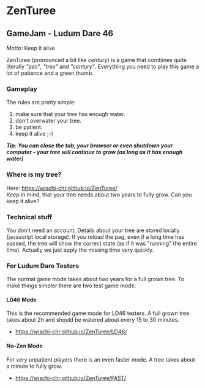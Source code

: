 # ZenTuree
## GameJam - Ludum Dare 46

_Motto:_ Keep it alive

ZenTuree (pronounced a bit like _century_) is a game that combines quite literally _"zen"_, _"tree"_ and _"century"_.
Everything you need to play this game a lot of patience and a green thumb.

### Gameplay
The rules are pretty simple:
1. make sure that your tree has enough water.
2. don't overwater your tree.
3. be patient.
4. keep it alive ;-)

***Tip: You can close the tab, your browser or even shutdown your computer - your tree will continue to grow (as long as it has enough water)***

### Where is my tree?
Here: https://wischi-chr.github.io/ZenTuree/  
Keep in mind, that your tree needs about two years to fully grow. Can you keep it alive?

### Technical stuff
You don't need an account. Details about your tree are stored locally (javascript local storage). If you reload the pag, even if a long time has passed, the tree will show the correct state (as if it was "running" the entire time). Actually we just apply the missing time very quickly.

### For Ludum Dare Testers
The normal game mode takes about two years for a full grown tree. To make things simpler there are two test game mode.

#### LD46 Mode
This is the recommended game mode for LD46 testers. A full grown tree takes about 2h and should be watered about every 15 to 30 minutes.
 - https://wischi-chr.github.io/ZenTuree/LD46/

#### No-Zen Mode
For very unpatient players there is an even faster mode. A tree takes about a minute to fully grow.
 - https://wischi-chr.github.io/ZenTuree/FAST/
